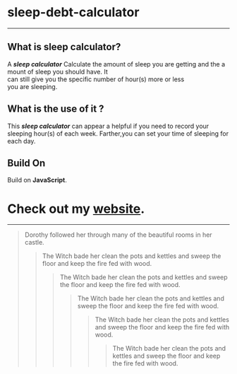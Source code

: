 # sleep-debt-calculator 
---

## What is sleep calculator?
A ***sleep calculator*** Calculate the amount of sleep you are getting and the amount of sleep you should have. It can still give you the specific number of hour(s) more or less you are sleeping.

## What is the use of it ?
This ***sleep calculator***  can appear a helpful if you need to record your sleeping hour(s) of each week. Farther,you can set your time of sleeping for each day.


## Build On

Build on **JavaScript**.


# Check out my [website](https://www.wpmaestro.net).

---

> Dorothy followed her through many of the beautiful rooms in her castle.
>
>> The Witch bade her clean the pots and kettles and sweep the floor and keep the fire fed with wood.  
>>>The Witch bade her clean the pots and kettles and sweep the floor and keep the fire fed with wood.
>>>> The Witch bade her clean the pots and kettles and sweep the floor and keep the fire fed with wood.
>>>>> The Witch bade her clean the pots and kettles and sweep the floor and keep the fire fed with wood.
>>>>>> The Witch bade her clean the pots and kettles and sweep the floor and keep the fire fed with wood.